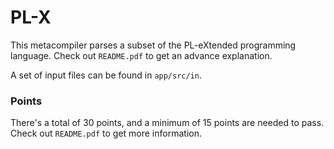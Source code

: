 # PL-X

This metacompiler parses a subset of the PL-eXtended programming language. Check out `README.pdf` to get an advance
explanation.

A set of input files can be found in `app/src/in`.

### Points

There's a total of 30 points, and a minimum of 15 points are needed to pass. Check out `README.pdf` to get more
information.